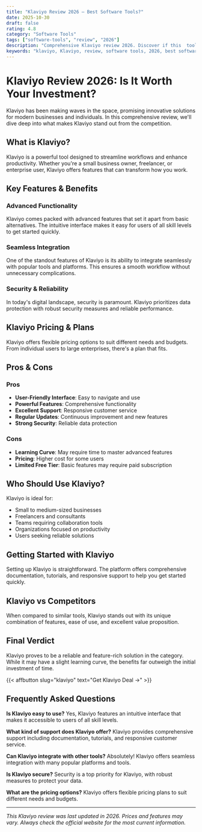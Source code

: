 ```yaml
---
title: "Klaviyo Review 2026 – Best Software Tools?"
date: 2025-10-30
draft: false
rating: 4.8
category: "Software Tools"
tags: ["software-tools", "review", "2026"]
description: "Comprehensive Klaviyo review 2026. Discover if this  tool is the best choice for your needs."
keywords: "klaviyo, Klaviyo, review, software tools, 2026, best software tools"
---
```


# Klaviyo Review 2026: Is It Worth Your Investment?

Klaviyo has been making waves in the  space, promising innovative solutions for modern businesses and individuals. In this comprehensive review, we'll dive deep into what makes Klaviyo stand out from the competition.

## What is Klaviyo?

Klaviyo is a powerful  tool designed to streamline workflows and enhance productivity. Whether you're a small business owner, freelancer, or enterprise user, Klaviyo offers features that can transform how you work.

## Key Features & Benefits

### Advanced Functionality
Klaviyo comes packed with advanced features that set it apart from basic alternatives. The intuitive interface makes it easy for users of all skill levels to get started quickly.

### Seamless Integration
One of the standout features of Klaviyo is its ability to integrate seamlessly with popular tools and platforms. This ensures a smooth workflow without unnecessary complications.

### Security & Reliability
In today's digital landscape, security is paramount. Klaviyo prioritizes data protection with robust security measures and reliable performance.

## Klaviyo Pricing & Plans

Klaviyo offers flexible pricing options to suit different needs and budgets. From individual users to large enterprises, there's a plan that fits.

## Pros & Cons

### Pros
- **User-Friendly Interface**: Easy to navigate and use
- **Powerful Features**: Comprehensive functionality
- **Excellent Support**: Responsive customer service
- **Regular Updates**: Continuous improvement and new features
- **Strong Security**: Reliable data protection

### Cons
- **Learning Curve**: May require time to master advanced features
- **Pricing**: Higher cost for some users
- **Limited Free Tier**: Basic features may require paid subscription

## Who Should Use Klaviyo?

Klaviyo is ideal for:
- Small to medium-sized businesses
- Freelancers and consultants
- Teams requiring collaboration tools
- Organizations focused on productivity
- Users seeking reliable  solutions

## Getting Started with Klaviyo

Setting up Klaviyo is straightforward. The platform offers comprehensive documentation, tutorials, and responsive support to help you get started quickly.

## Klaviyo vs Competitors

When compared to similar tools, Klaviyo stands out with its unique combination of features, ease of use, and excellent value proposition.

## Final Verdict

Klaviyo proves to be a reliable and feature-rich solution in the  category. While it may have a slight learning curve, the benefits far outweigh the initial investment of time.

{{< affbutton slug="klaviyo" text="Get Klaviyo Deal →" >}}

## Frequently Asked Questions

**Is Klaviyo easy to use?**
Yes, Klaviyo features an intuitive interface that makes it accessible to users of all skill levels.

**What kind of support does Klaviyo offer?**
Klaviyo provides comprehensive support including documentation, tutorials, and responsive customer service.

**Can Klaviyo integrate with other tools?**
Absolutely! Klaviyo offers seamless integration with many popular platforms and tools.

**Is Klaviyo secure?**
Security is a top priority for Klaviyo, with robust measures to protect your data.

**What are the pricing options?**
Klaviyo offers flexible pricing plans to suit different needs and budgets.

---

*This Klaviyo review was last updated in 2026. Prices and features may vary. Always check the official website for the most current information.*

